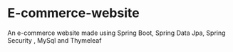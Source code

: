 # E-commerce-website
An e-commerce website made using Spring Boot, Spring Data Jpa, Spring Security , MySql and Thymeleaf
